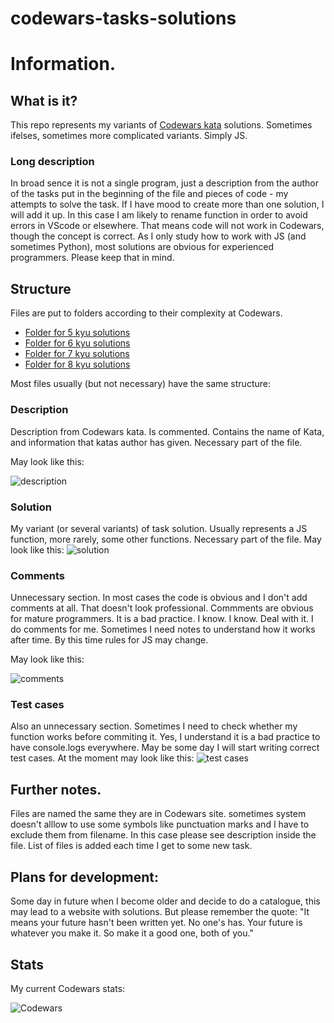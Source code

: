 # codewars-tasks-solutions

<h1> Information.</h1>

<h2>What is it?</h2>
This repo represents my variants of <a href="https://www.codewars.com/kata/" alt="https://www.codewars.com/kata/"> Codewars kata</a>  solutions. Sometimes ifelses, sometimes more complicated variants. Simply JS. 

<h3> Long description</h3>
In broad sence it is not a single program, just a description from the author of the tasks put in the beginning of the file and pieces of code - my attempts to solve the task.
If I have mood to create more than one solution, I will add it up.
In this case I am likely to rename function in order to avoid errors in VScode or elsewhere.
That means code will not work in Codewars, though the concept is correct.
As I only study how to work with JS (and sometimes Python), most solutions are obvious for experienced programmers.
Please keep that in mind.
<h2> Structure </h2>

Files are put to folders according to their complexity at Codewars.

<ul>
<li><a href="https://github.com/konung-nvkz/codewars-tasks-solutions/tree/main/5_kyu_Solutions"> Folder for 5 kyu solutions</a></li>
<li><a href="https://github.com/konung-nvkz/codewars-tasks-solutions/tree/main/6_kyu_Solutions"> Folder for 6 kyu solutions</a></li>
<li><a href="https://github.com/konung-nvkz/codewars-tasks-solutions/tree/main/7_kyu_Solutions"> Folder for 7 kyu solutions</a></li>
<li><a href="https://github.com/konung-nvkz/codewars-tasks-solutions/tree/main/8_kyu_Solutions"> Folder for 8 kyu solutions</a></li>
</ul>

Most files usually (but not necessary) have the same structure:

<h3> Description</h3>

Description from Codewars kata. Is commented. Contains the name of Kata, and information that katas author has given.
Necessary part of the file.

May look like this:

<img src="https://github.com/konung-nvkz/codewars-tasks-solutions/blob/main/files_for_examples/01_description.png" alt="description">

<h3> Solution</h3>
My variant (or several variants) of task solution.
Usually represents a JS function, more rarely, some other functions.
Necessary part of the file.
May look like this:

<img src="https://github.com/konung-nvkz/codewars-tasks-solutions/blob/main/files_for_examples/02_solution.png" alt="solution">

<h3>Comments</h3>

Unnecessary section. In most cases the code is obvious and I don't add comments at all.
That doesn't look professional.
Commments are obvious for mature programmers.
It is a bad practice.
I know. I know.
Deal with it. I do comments for me. Sometimes I need notes to understand how it works after time. By this time rules for JS may change.

May look like this:

<img src="https://github.com/konung-nvkz/codewars-tasks-solutions/blob/main/files_for_examples/03_comments.png" alt="comments">

<h3>Test cases</h3>
Also an unnecessary section. Sometimes I need to check whether my function works before commiting it. Yes, I understand it is a bad practice to have console.logs everywhere.
May be some day I will start writing correct test cases.
At the moment may look like this:

<img src="https://github.com/konung-nvkz/codewars-tasks-solutions/blob/main/files_for_examples/04_test_cases.png" alt="test cases">


<h2>Further notes.</h2>
Files are named the same they are in Codewars site. sometimes system doesn't alllow to use some symbols like punctuation marks and I have to exclude them from filename. In this case please see description inside the file.
List of files is added each time I get to some new task.

<h2> Plans for development: </h2>

Some day in future when I become older and decide to do a catalogue, this may lead to a website with solutions. But please remember the quote: 
<quote>"It means your future hasn't been written yet. No one's has. Your future is whatever you make it. So make it a good one, both of you." </quote>

<h2> Stats </h2>
My current Codewars stats:

![Codewars](https://www.codewars.com/users/konung-nvkz/badges/small)
